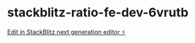 # stackblitz-ratio-fe-dev-6vrutb

[Edit in StackBlitz next generation editor ⚡️](https://stackblitz.com/~/github.com/tamnguyen820/stackblitz-ratio-fe-dev-6vrutb)